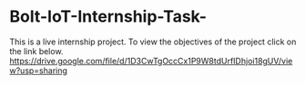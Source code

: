 # Bolt-IoT-Internship-Task-
This is a live internship project.
To view the objectives of the project click on the link below.
https://drive.google.com/file/d/1D3CwTgOccCx1P9W8tdUrfIDhjoi18gUV/view?usp=sharing
